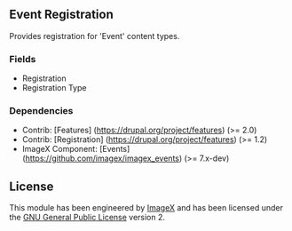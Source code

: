 ## Event Registration

Provides registration for 'Event' content types.

### Fields

* Registration
* Registration Type

### Dependencies

* Contrib: [Features] (https://drupal.org/project/features)  (>= 2.0)
* Contrib: [Registration] (https://drupal.org/project/features) (>= 1.2)
* ImageX Component: [Events] (https://github.com/imagex/imagex_events) (>= 7.x-dev)

## License 

This module has been engineered by [ImageX](http://www.imagexmedia.com) and has been licensed under the [GNU General Public License](http://www.gnu.org/licenses/gpl-2.0.html) version 2.

